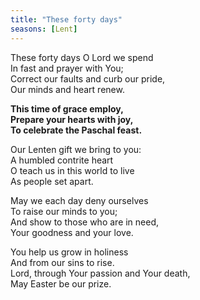 ```yaml
---
title: "These forty days"
seasons: [Lent]
---
```


These forty days O Lord we spend   
In fast and prayer with You;   
Correct our faults and curb our pride,   
Our minds and heart renew.

**This time of grace employ,   
Prepare your hearts with joy,   
To celebrate the Paschal feast.**

Our Lenten gift we bring to you:   
A humbled contrite heart   
O teach us in this world to live   
As people set apart.

May we each day deny ourselves   
To raise our minds to you;   
And show to those who are in need,   
Your goodness and your love.

You help us grow in holiness   
And from our sins to rise.   
Lord, through Your passion and Your death,   
May Easter be our prize.